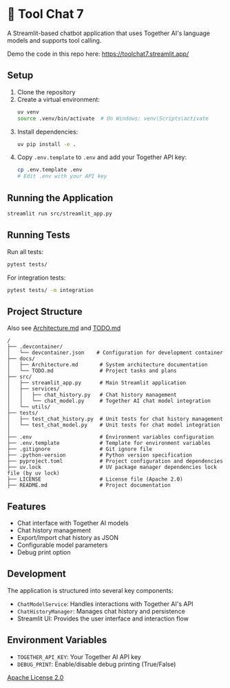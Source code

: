 # 💬 Tool Chat 7

A Streamlit-based chatbot application that uses Together AI's language models and supports tool calling.

Demo the code in this repo here: https://toolchat7.streamlit.app/

## Setup

1. Clone the repository
2. Create a virtual environment:
    ```bash
    uv venv
    source .venv/bin/activate  # On Windows: venv\Scripts\activate
    ```
3. Install dependencies:
    ```bash
    uv pip install -e .
    ```
4. Copy `.env.template` to `.env` and add your Together API key:
    ```bash
    cp .env.template .env
    # Edit .env with your API key
    ```

## Running the Application

```bash
streamlit run src/streamlit_app.py
```

## Running Tests

Run all tests:

```bash
pytest tests/
```

For integration tests:

```bash
pytest tests/ -m integration
```

## Project Structure

Also see [Architecture.md](docs/Architecture.md) and [TODO.md](docs/TODO.md)

```
/
├── .devcontainer/
│   └── devcontainer.json    # Configuration for development container
├── docs/
│   ├── Architecture.md       # System architecture documentation
│   └── TODO.md               # Project tasks and plans
├── src/
│   ├── streamlit_app.py      # Main Streamlit application
│   ├── services/
│   │   ├── chat_history.py   # Chat history management
│   │   └── chat_model.py     # Together AI chat model integration
│   └── utils/
├── tests/
│   ├── test_chat_history.py  # Unit tests for chat history management
│   └── test_chat_model.py    # Unit tests for chat model integration
│
├── .env                      # Environment variables configuration
├── .env.template             # Template for environment variables
├── .gitignore                # Git ignore file
├── .python-version           # Python version specification
├── pyproject.toml            # Project configuration and dependencies
├── uv.lock                   # UV package manager dependencies lock file (by uv lock)
├── LICENSE                   # License file (Apache 2.0)
├── README.md                 # Project documentation
```

## Features

-   Chat interface with Together AI models
-   Chat history management
-   Export/Import chat history as JSON
-   Configurable model parameters
-   Debug print option

## Development

The application is structured into several key components:

-   `ChatModelService`: Handles interactions with Together AI's API
-   `ChatHistoryManager`: Manages chat history and persistence
-   Streamlit UI: Provides the user interface and interaction flow

## Environment Variables

-   `TOGETHER_API_KEY`: Your Together AI API key
-   `DEBUG_PRINT`: Enable/disable debug printing (True/False)

[Apache License 2.0](LICENSE)
